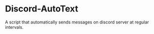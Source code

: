 # Discord-AutoText
 A script that automatically sends messages on discord server at regular intervals.
